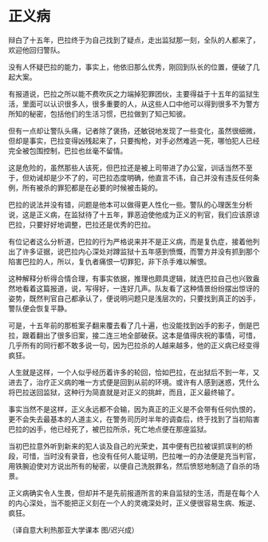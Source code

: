 # 正义病

辩白了十五年，巴拉终于为自己找到了疑点，走出监狱那一刻，全队的人都来了，欢迎他回归警队。 

没有人怀疑巴拉的能力，事实上，他依旧那么优秀，刚回到队长的位置，便破了几起大案。 

有报道说，巴拉之所以能不费吹灰之力端掉犯罪团伙，主要得益于十五年的监狱生活，里面可以认识很多人，很多重要的人，从这些人口中他可以得到很多不为警方所知的秘密，包括他们的生活习惯，巴拉做到了知己知彼。 

但有一点却让警队头痛，记者除了褒扬，还敏锐地发现了一些变化，虽然很细微，但却是事实，巴拉变得凶残起来了，只要掏枪，对手必然难逃一死，哪怕犯人已经完全被包围控制，巴拉也丝毫不留情。 

这是危险的，虽然那些人该死，但巴拉还是被上司带进了办公室，训话当然不至于，但劝诫却是少不了的，可巴拉态度明确，他直言不讳，自己并没有违反任何条例，所有被杀的罪犯都是在必要的时候被击毙的。 

巴拉的说法并没有错，问题是他本可以做得更人性化一些。警队的心理医生分析说，这是正义病，在监狱待了十五年，罪恶迫使他成为正义的判官，我们应该原谅巴拉，只要好好地调整，巴拉还是优秀的巴拉。 

有位记者这么分析道，巴拉的行为严格说来并不是正义病，而是复仇症，接着他列出了许多证据，说巴拉内心深处对蹲监狱十五年感到愤慨，而警方并没有抓到那个陷害巴拉的人，所以，复仇者痛恨一切罪犯，非下杀手难以解恨。 

这种解释分析得合情合理，有事实依据，推理也颇具逻辑，就连巴拉自己也兴致盎然地看着这篇报道，说，写得好，一连好几声。队友看了这种情景纷纷摆出惊讶的姿势，既然判官自己都承认了，便说明问题只是浅层次的，只要找到真正的凶手，警队便会恢复平静。 

可是，十五年前的那桩案子翻来覆去看了几十遍，也没能找到凶手的影子，倒是巴拉，跟着翻出了很多旧案，接二连三地全部破获。这本是值得庆祝的事情，可惜，几乎所有的同行都不敢多说一句，因为巴拉杀的人越来越多，他的正义病已经变得疯狂。 

人生就是这样，一个人似乎经历着许多的轮回，恰如巴拉，在出狱后不到一年，又进去了，治疗正义病的唯一方式便是回到从前的环境。或许有人感到迷惑，凭什么将巴拉送回监狱，这种行为简直就是对正义的挑衅，而且，正义最终输了。 

事实当然不是这样，正义永远都不会输，因为真正的正义是不会带有任何仇恨的，更不会失去最基本的人道主义，在警务司历时半年的调查后，终于找到了当初陷害巴拉的凶手，他已经死了，被巴拉所杀，死亡地点便在那座监狱。 

当初巴拉意外听到新来的犯人谈及自己的光荣史，其中便有巴拉被误抓误判的桥段，可惜，当时没有录音，也没有任何人能证明，巴拉唯一的办法便是充当判官，用铁腕迫使对方说出所有的秘密，以便自己洗脱罪名，然后愤怒地制造了自杀的场景。 

正义病确实令人生畏，但却并不是先前报道所言的来自监狱的生活，而是在每个人的内心深处，当不能把正义刻在一个人的灵魂深处时，正义便很容易生病、叛逆、疯狂。 

（译自意大利热那亚大学课本 图/迟兴成）